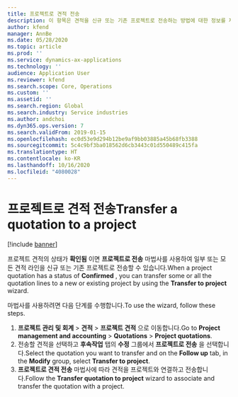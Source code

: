 ```yaml
---
title: 프로젝트로 견적 전송
description: 이 항목은 견적을 신규 또는 기존 프로젝트로 전송하는 방법에 대한 정보를 제공합니다.
author: kfend
manager: AnnBe
ms.date: 05/28/2020
ms.topic: article
ms.prod: ''
ms.service: dynamics-ax-applications
ms.technology: ''
audience: Application User
ms.reviewer: kfend
ms.search.scope: Core, Operations
ms.custom: ''
ms.assetid: ''
ms.search.region: Global
ms.search.industry: Service industries
ms.author: andchoi
ms.dyn365.ops.version: 7
ms.search.validFrom: 2019-01-15
ms.openlocfilehash: ec0d53e9d294b12be9af9bb03885a45b68fb3388
ms.sourcegitcommit: 5c4c9bf3ba018562d6cb3443c01d550489c415fa
ms.translationtype: HT
ms.contentlocale: ko-KR
ms.lasthandoff: 10/16/2020
ms.locfileid: "4080028"
---
```

# <a name="transfer-a-quotation-to-a-project"></a><span data-ttu-id="26101-103">프로젝트로 견적 전송</span><span class="sxs-lookup"><span data-stu-id="26101-103">Transfer a quotation to a project</span></span>

[!include [banner](../includes/banner.md)]

<span data-ttu-id="26101-104">프로젝트 견적의 상태가 **확인됨** 이면 **프로젝트로 전송** 마법사를 사용하여 일부 또는 모든 견적 라인을 신규 또는 기존 프로젝트로 전송할 수 있습니다.</span><span class="sxs-lookup"><span data-stu-id="26101-104">When a project quotation has a status of **Confirmed** , you can transfer some or all the quotation lines to a new or existing project by using the **Transfer to project** wizard.</span></span> 

<span data-ttu-id="26101-105">마법사를 사용하려면 다음 단계를 수행합니다.</span><span class="sxs-lookup"><span data-stu-id="26101-105">To use the wizard, follow these steps.</span></span>

1. <span data-ttu-id="26101-106">**프로젝트 관리 및 회계** > **견적** > **프로젝트 견적** 으로 이동합니다.</span><span class="sxs-lookup"><span data-stu-id="26101-106">Go to **Project management and accounting** > **Quotations** > **Project quotations**.</span></span>
2. <span data-ttu-id="26101-107">전송할 견적을 선택하고 **후속작업** 탭의 **수정** 그룹에서 **프로젝트로 전송** 을 선택합니다.</span><span class="sxs-lookup"><span data-stu-id="26101-107">Select the quotation you want to transfer and on the **Follow up** tab, in the **Modify** group, select **Transfer to project**.</span></span>
3. <span data-ttu-id="26101-108">**프로젝트로 견적 전송** 마법사에 따라 견적을 프로젝트와 연결하고 전송합니다.</span><span class="sxs-lookup"><span data-stu-id="26101-108">Follow the **Transfer quotation to project** wizard to associate and transfer the quotation with a project.</span></span>
